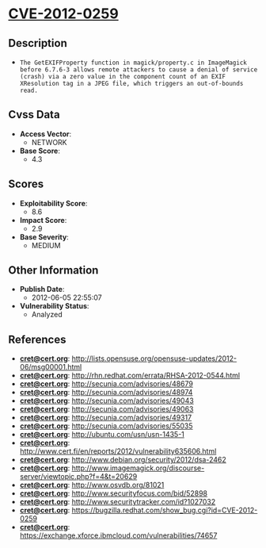 
# [CVE-2012-0259](http://lists.opensuse.org/opensuse-updates/2012-06/msg00001.html)

## Description

- `The GetEXIFProperty function in magick/property.c in ImageMagick before 6.7.6-3 allows remote attackers to cause a denial of service (crash) via a zero value in the component count of an EXIF XResolution tag in a JPEG file, which triggers an out-of-bounds read.`

## Cvss Data

- **Access Vector**:
  - NETWORK
- **Base Score**:
  - 4.3

## Scores

- **Exploitability Score**:
  - 8.6
- **Impact Score**:
  - 2.9
- **Base Severity**:
  - MEDIUM

## Other Information

- **Publish Date**:
  - 2012-06-05 22:55:07
- **Vulnerability Status**:
  - Analyzed

## References

- **cret@cert.org**: http://lists.opensuse.org/opensuse-updates/2012-06/msg00001.html
- **cret@cert.org**: http://rhn.redhat.com/errata/RHSA-2012-0544.html
- **cret@cert.org**: http://secunia.com/advisories/48679
- **cret@cert.org**: http://secunia.com/advisories/48974
- **cret@cert.org**: http://secunia.com/advisories/49043
- **cret@cert.org**: http://secunia.com/advisories/49063
- **cret@cert.org**: http://secunia.com/advisories/49317
- **cret@cert.org**: http://secunia.com/advisories/55035
- **cret@cert.org**: http://ubuntu.com/usn/usn-1435-1
- **cret@cert.org**: http://www.cert.fi/en/reports/2012/vulnerability635606.html
- **cret@cert.org**: http://www.debian.org/security/2012/dsa-2462
- **cret@cert.org**: http://www.imagemagick.org/discourse-server/viewtopic.php?f=4&t=20629
- **cret@cert.org**: http://www.osvdb.org/81021
- **cret@cert.org**: http://www.securityfocus.com/bid/52898
- **cret@cert.org**: http://www.securitytracker.com/id?1027032
- **cret@cert.org**: https://bugzilla.redhat.com/show_bug.cgi?id=CVE-2012-0259
- **cret@cert.org**: https://exchange.xforce.ibmcloud.com/vulnerabilities/74657
